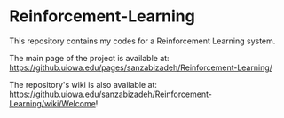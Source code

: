 # Reinforcement-Learning
This repository contains my codes for a Reinforcement Learning system.

The main page of the project is available at: https://github.uiowa.edu/pages/sanzabizadeh/Reinforcement-Learning/

The repository's wiki is also available at: https://github.uiowa.edu/sanzabizadeh/Reinforcement-Learning/wiki/Welcome!
